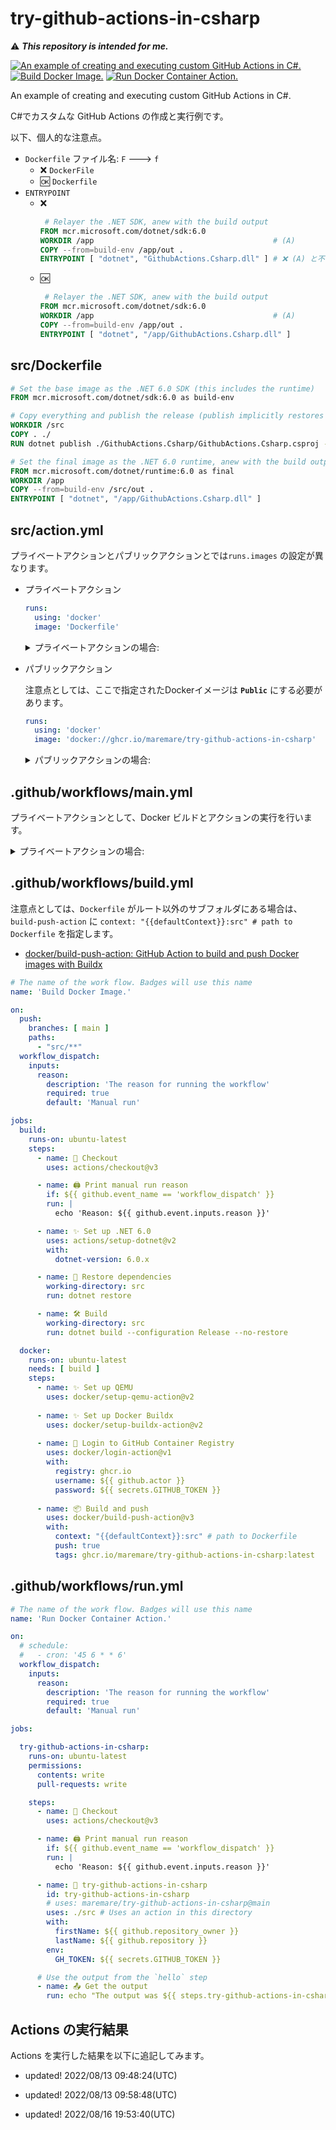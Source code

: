 # try-github-actions-in-csharp

⚠️ **_This repository is intended for me._**

[![An example of creating and executing custom GitHub Actions in C#.](https://github.com/MareMare/try-github-actions-in-csharp/actions/workflows/main.yml/badge.svg)](https://github.com/MareMare/try-github-actions-in-csharp/actions/workflows/main.yml)
[![Build Docker Image.](https://github.com/MareMare/try-github-actions-in-csharp/actions/workflows/build.yml/badge.svg)](https://github.com/MareMare/try-github-actions-in-csharp/actions/workflows/build.yml)
[![Run Docker Container Action.](https://github.com/MareMare/try-github-actions-in-csharp/actions/workflows/run.yml/badge.svg)](https://github.com/MareMare/try-github-actions-in-csharp/actions/workflows/run.yml)

An example of creating and executing custom GitHub Actions in C#.

C#でカスタムな GitHub Actions の作成と実行例です。

以下、個人的な注意点。
* `Dockerfile` ファイル名: `F` ---> `f`
  * ❌ `DockerFile`
  * 🆗 `Dockerfile`
* `ENTRYPOINT`
  * ❌
    ``` Dockerfile
     # Relayer the .NET SDK, anew with the build output
    FROM mcr.microsoft.com/dotnet/sdk:6.0
    WORKDIR /app                                        # (A) 
    COPY --from=build-env /app/out .
    ENTRYPOINT [ "dotnet", "GithubActions.Csharp.dll" ] # ❌ (A) と不一致: `/` が必要
    ```
  * 🆗
    ``` Dockerfile
     # Relayer the .NET SDK, anew with the build output
    FROM mcr.microsoft.com/dotnet/sdk:6.0
    WORKDIR /app                                        # (A) 
    COPY --from=build-env /app/out .
    ENTRYPOINT [ "dotnet", "/app/GithubActions.Csharp.dll" ]
    ```

## src/Dockerfile
```Dockerfile
# Set the base image as the .NET 6.0 SDK (this includes the runtime)
FROM mcr.microsoft.com/dotnet/sdk:6.0 as build-env

# Copy everything and publish the release (publish implicitly restores and builds)
WORKDIR /src
COPY . ./
RUN dotnet publish ./GithubActions.Csharp/GithubActions.Csharp.csproj -c Release -o out --no-self-contained

# Set the final image as the .NET 6.0 runtime, anew with the build output.
FROM mcr.microsoft.com/dotnet/runtime:6.0 as final
WORKDIR /app
COPY --from=build-env /src/out .
ENTRYPOINT [ "dotnet", "/app/GithubActions.Csharp.dll" ]
```

## src/action.yml
プライベートアクションとパブリックアクションとでは`runs.images` の設定が異なります。

* プライベートアクション
  ```yml
  runs:
    using: 'docker'
    image: 'Dockerfile'
  ```

  <details>
  <summary>プライベートアクションの場合:</summary>
  <div>

  ```yml
  name: 'try-github-actions-in-csharp'
  description: 'An example of creating and executing custom GitHub Actions in C#.'
  branding:
    icon: sliders
    color: purple
  inputs:
    firstName:
      description: 'First Name.'
      required: true
    lastName:
      description: 'Last Name.'
      required: true
  outputs:
    summary-details:
      description: 'A detailed summary of all the projects that were flagged.'
  runs:
    using: 'docker'
    image: 'Dockerfile'
    args:
      - '--first-name'
      - ${{ inputs.firstName }}
      - '--last-name'
      - ${{ inputs.lastName }}
  ```

  </div>
  </details>

* パブリックアクション

  注意点としては、ここで指定されたDockerイメージは **`Public`** にする必要があります。
  ```yml
  runs:
    using: 'docker'
    image: 'docker://ghcr.io/maremare/try-github-actions-in-csharp'
  ```

  <details>
  <summary>パブリックアクションの場合:</summary>
  <div>

  ```yml
  name: 'try-github-actions-in-csharp'
  description: 'An example of creating and executing custom GitHub Actions in C#.'
  branding:
    icon: sliders
    color: purple
  inputs:
    firstName:
      description: 'First Name.'
      required: true
    lastName:
      description: 'Last Name.'
      required: true
  outputs:
    summary-details:
      description: 'A detailed summary of all the projects that were flagged.'
  runs:
    using: 'docker'
    image: 'docker://ghcr.io/maremare/try-github-actions-in-csharp'
    args:
      - '--first-name'
      - ${{ inputs.firstName }}
      - '--last-name'
      - ${{ inputs.lastName }}
  ```

  </div>
  </details>

## .github/workflows/main.yml
プライベートアクションとして、Docker ビルドとアクションの実行を行います。
<details>
<summary>プライベートアクションの場合:</summary>
<div>

```yml
# The name of the work flow. Badges will use this name
name: 'An example of creating and executing custom GitHub Actions in C#.'

on:
  push:
    branches: [ main ]
  workflow_dispatch:
    inputs:
      reason:
        description: 'The reason for running the workflow'
        required: true
        default: 'Manual run'

jobs:
  try-github-actions-in-csharp:

    runs-on: ubuntu-latest
    permissions:
      contents: write
      pull-requests: write

    steps:
    - uses: actions/checkout@v3

    - name: 'Print manual run reason'
      if: ${{ github.event_name == 'workflow_dispatch' }}
      run: |
        echo 'Reason: ${{ github.event.inputs.reason }}'

    - name: GithubActions.Csharp
      id: github-actions-csharp
      uses: ./src # Uses an action in this directory
      env:
        # Pass the environment variables to the C# module on the Docker container.
        GH_TOKEN: ${{ secrets.GITHUB_TOKEN }} 
      with:
        firstName: ${{ github.repository_owner }}
        lastName: ${{ github.repository }}
      
    # Use the output from the `hello` step
    - name: Get the output
      run: echo "The output was ${{ steps.github-actions-csharp.outputs.summary-details }}"
```

</div>
</details>

## .github/workflows/build.yml
注意点としては、`Dockerfile` がルート以外のサブフォルダにある場合は、`build-push-action` に `context: "{{defaultContext}}:src" # path to Dockerfile` を指定します。
* [docker/build\-push\-action: GitHub Action to build and push Docker images with Buildx](https://github.com/docker/build-push-action#path-context)

```yml
# The name of the work flow. Badges will use this name
name: 'Build Docker Image.'

on:
  push:
    branches: [ main ]
    paths:
      - "src/**"
  workflow_dispatch:
    inputs:
      reason:
        description: 'The reason for running the workflow'
        required: true
        default: 'Manual run'

jobs:
  build:
    runs-on: ubuntu-latest
    steps:
      - name: 🛒 Checkout
        uses: actions/checkout@v3

      - name: 🖨️ Print manual run reason
        if: ${{ github.event_name == 'workflow_dispatch' }}
        run: |
          echo 'Reason: ${{ github.event.inputs.reason }}'

      - name: ✨ Set up .NET 6.0
        uses: actions/setup-dotnet@v2
        with:
          dotnet-version: 6.0.x

      - name: 🚚 Restore dependencies
        working-directory: src
        run: dotnet restore

      - name: 🛠️ Build
        working-directory: src
        run: dotnet build --configuration Release --no-restore

  docker:
    runs-on: ubuntu-latest
    needs: [ build ]
    steps:
      - name: ✨ Set up QEMU
        uses: docker/setup-qemu-action@v2
      
      - name: ✨ Set up Docker Buildx
        uses: docker/setup-buildx-action@v2
      
      - name: 🚪 Login to GitHub Container Registry
        uses: docker/login-action@v1
        with:
          registry: ghcr.io
          username: ${{ github.actor }}
          password: ${{ secrets.GITHUB_TOKEN }}
      
      - name: 📦 Build and push
        uses: docker/build-push-action@v3
        with:
          context: "{{defaultContext}}:src" # path to Dockerfile
          push: true
          tags: ghcr.io/maremare/try-github-actions-in-csharp:latest
```

## .github/workflows/run.yml
```yml
# The name of the work flow. Badges will use this name
name: 'Run Docker Container Action.'

on:
  # schedule:
  #   - cron: '45 6 * * 6'
  workflow_dispatch:
    inputs:
      reason:
        description: 'The reason for running the workflow'
        required: true
        default: 'Manual run'

jobs:

  try-github-actions-in-csharp:
    runs-on: ubuntu-latest
    permissions:
      contents: write
      pull-requests: write

    steps:
      - name: 🛒 Checkout
        uses: actions/checkout@v3

      - name: 🖨️ Print manual run reason
        if: ${{ github.event_name == 'workflow_dispatch' }}
        run: |
          echo 'Reason: ${{ github.event.inputs.reason }}'

      - name: 🏥 try-github-actions-in-csharp
        id: try-github-actions-in-csharp
        # uses: maremare/try-github-actions-in-csharp@main
        uses: ./src # Uses an action in this directory
        with:
          firstName: ${{ github.repository_owner }}
          lastName: ${{ github.repository }}
        env:
          GH_TOKEN: ${{ secrets.GITHUB_TOKEN }}

      # Use the output from the `hello` step
      - name: 📤 Get the output
        run: echo "The output was ${{ steps.try-github-actions-in-csharp.outputs.summary-details }}"
```

## Actions の実行結果
Actions を実行した結果を以下に追記してみます。

* updated! 2022/08/13 09:48:24(UTC)

* updated! 2022/08/13 09:58:48(UTC)

* updated! 2022/08/16 19:53:40(UTC)
